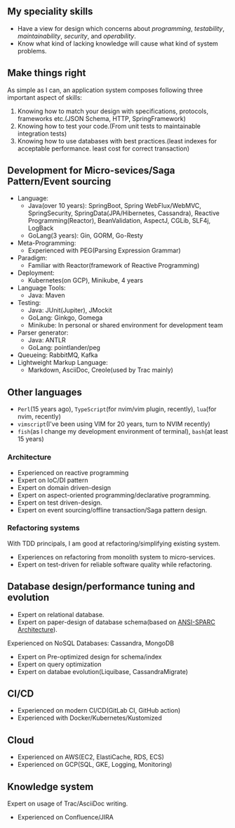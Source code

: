 ## My speciality skills

* Have a view for design which concerns about _programming_, _testability_, _maintainability_, _security_, and _operability_.
* Know what kind of lacking knowledge will cause what kind of system problems.

## Make things right

As simple as I can, an application system composes following three important aspect of skills:

1. Knowing how to match your design with specifications, protocols, frameworks etc.(JSON Schema, HTTP, SpringFramework)
1. Knowing how to test your code.(From unit tests to maintainable integration tests)
1. Knowing how to use databases with best practices.(least indexes for acceptable performance. least cost for correct transaction)

## Development for Micro-sevices/Saga Pattern/Event sourcing

* Language:
  * Java(over 10 years): SpringBoot, Spring WebFlux/WebMVC, SpringSecurity, SpringData(JPA/Hibernetes, Cassandra), Reactive Programming(Reactor), BeanValidation,
    AspectJ, CGLib, SLF4j, LogBack
  * GoLang(3 years): Gin, GORM, Go-Resty
* Meta-Programming:
  * Experienced with PEG(Parsing Expression Grammar)
* Paradigm:
  * Familiar with Reactor(framework of Reactive Programming)
* Deployment:
  * Kubernetes(on GCP), Minikube, 4 years
* Language Tools:
  * Java: Maven
* Testing:
  * Java: JUnit(Jupiter), JMockit
  * GoLang: Ginkgo, Gomega
  * Minikube: In personal or shared environment for development team
* Parser generator:
  * Java: ANTLR
  * GoLang: pointlander/peg
* Queueing: RabbitMQ, Kafka
* Lightweight Markup Language:
  * Markdown, AsciiDoc, Creole(used by Trac mainly)

## Other languages

* `Perl`(15 years ago), `TypeScript`(for nvim/vim plugin, recently), `lua`(for nvim, recently)
* `vimscript`(I've been using VIM for 20 years, turn to NVIM recently)
* `fish`(as I change my development environment of terminal), `bash`(at least 15 years)

### Architecture

* Experienced on reactive programming
* Expert on IoC/DI pattern
* Expert on domain driven-design
* Expert on aspect-oriented programming/declarative programming.
* Expert on test driven-design.
* Expert on event sourcing/offline transaction/Saga pattern design.

### Refactoring systems

With TDD principals, I am good at refactoring/simplifying existing system.

* Experiences on refactoring from monolith system to micro-services.
* Expert on test-driven for reliable software quality while refactoring.

## Database design/performance tuning and evolution

* Expert on relational database.
* Expert on paper-design of database schema(based on [ANSI-SPARC Architecture](https://en.wikipedia.org/wiki/ANSI-SPARC_Architecture)).

Experienced on NoSQL Databases: Cassandra, MongoDB

* Expert on Pre-optimized design for schema/index
* Expert on query optimization
* Expert on databae evolution(Liquibase, CassandraMigrate)

## CI/CD

* Experienced on modern CI/CD(GitLab CI, GitHub action)
* Experienced with Docker/Kubernetes/Kustomized

## Cloud

* Experienced on AWS(EC2, ElastiCache, RDS, ECS)
* Experienced on GCP(SQL, GKE, Logging, Monitoring)

## Knowledge system

Expert on usage of Trac/AsciiDoc writing.

* Experienced on Confluence/JIRA
